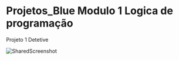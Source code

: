 # Projetos_Blue Modulo 1 Logica de programação 

Projeto 1 Detetive 


![SharedScreenshot](https://user-images.githubusercontent.com/89049153/138196351-fba55387-7e57-4691-a48b-8319f57dcf63.jpg)
